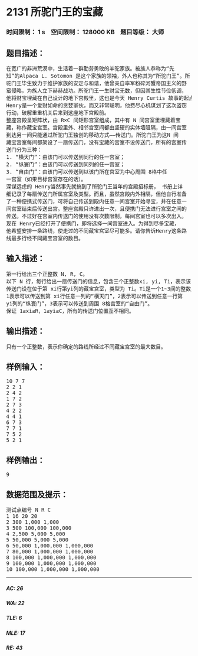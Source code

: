# 2131 所驼门王的宝藏    
### 时间限制： 1 s&nbsp;&nbsp;&nbsp;&nbsp;空间限制： 128000 KB&nbsp;&nbsp;&nbsp;&nbsp;题目等级： 大师  
## 题目描述：  

<pre>
在宽广的非洲荒漠中，生活着一群勤劳勇敢的羊驼家族。被族人恭称为“先  
知”的Alpaca L. Sotomon 是这个家族的领袖，外人也称其为“所驼门王”。所  
驼门王毕生致力于维护家族的安定与和谐，他曾亲自率军粉碎河蟹帝国主义的野  
蛮侵略，为族人立下赫赫战功。所驼门王一生财宝无数，但因其生性节俭低调，  
他将财宝埋藏在自己设计的地下宫殿里，这也是今天 Henry Curtis 故事的起点。  
Henry是一个爱财如命的贪婪家伙，而又非常聪明，他费尽心机谋划了这次盗窃  
行动，破解重重机关后来到这座地下宫殿前。   
整座宫殿呈矩阵状，由 R×C 间矩形宫室组成，其中有 N 间宫室里埋藏着宝  
藏，称作藏宝宫室。宫殿里外、相邻宫室间都由坚硬的实体墙阻隔，由一间宫室  
到达另一间只能通过所驼门王独创的移动方式——传送门。所驼门王为这N 间  
藏宝宫室每间都架设了一扇传送门，没有宝藏的宫室不设传送门，所有的宫室传  
送门分为三种：   
1. “横天门”：由该门可以传送到同行的任一宫室；   
2. “纵寰门”：由该门可以传送到同列的任一宫室；   
3. “自由门”：由该门可以传送到以该门所在宫室为中心周围 8格中任  
一宫室（如果目标宫室存在的话）。   
深谋远虑的 Henry当然事先就搞到了所驼门王当年的宫殿招标册， 书册上详  
细记录了每扇传送门所属宫室及类型。而且，虽然宫殿内外相隔，但他自行准备  
了一种便携式传送门，可将自己传送到殿内任意一间宫室开始寻宝，并在任意一  
间宫室结束后传送出宫。整座宫殿只许进出一次，且便携门无法进行宫室之间的  
传送。不过好在宫室内传送门的使用没有次数限制，每间宫室也可以多次出入。   
现在 Henry已经打开了便携门，即将选择一间宫室进入。为得到尽多宝藏，  
他希望安排一条路线，使走过的不同藏宝宫室尽可能多。请你告诉Henry这条路  
线最多行经不同藏宝宫室的数目。
</pre>
  
  
## 输入描述：  

<pre>
第一行给出三个正整数 N, R, C。   
以下 N 行，每行给出一扇传送门的信息，包含三个正整数xi, yi, Ti，表示该  
传送门设在位于第 xi行第yi列的藏宝宫室，类型为 Ti。Ti是一个1~3间的整数，  
1表示可以传送到第 xi行任意一列的“横天门”，2表示可以传送到任意一行第  
yi列的“纵寰门”，3表示可以传送到周围 8格宫室的“自由门”。   
保证 1≤xi≤R，1≤yi≤C，所有的传送门位置互不相同。
</pre>
  
  
## 输出描述：  

<pre>
只有一个正整数，表示你确定的路线所经过不同藏宝宫室的最大数目。
</pre>
  
  
## 样例输入：  

<pre>
10 7 7   
2 2 1   
2 4 2   
1 7 2   
2 7 3   
4 2 2   
4 4 1   
6 7 3   
7 7 1   
7 5 2   
5 2 1
</pre>
  
  
## 样例输出：  

<pre>
9
</pre>
  
  
## 数据范围及提示：  

<pre>
测试点编号 N R C   
1 16 20 20   
2 300 1,000 1,000   
3 500 100,000 100,000   
4 2,500 5,000 5,000   
5 50,000 5,000 5,000   
6 50,000 1,000,000 1,000,000   
7 80,000 1,000,000 1,000,000   
8 100,000 1,000,000 1,000,000   
9 100,000 1,000,000 1,000,000   
10 100,000 1,000,000 1,000,000
</pre>
  
  
***  

##### AC: 26  
##### WA: 22  
##### TLE: 6  
##### MLE: 17  
##### RE: 43  
